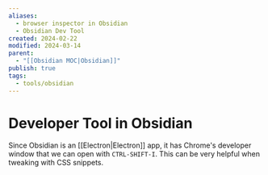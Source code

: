 ```yaml
---
aliases:
  - browser inspector in Obsidian
  - Obsidian Dev Tool
created: 2024-02-22
modified: 2024-03-14
parent:
  - "[[Obsidian MOC|Obsidian]]"
publish: true
tags:
  - tools/obsidian
---
```


# Developer Tool in Obsidian
Since Obsidian is an [[Electron|Electron]] app, it has Chrome's developer window that we can open with `CTRL-SHIFT-I`. This can be very helpful when tweaking with CSS snippets.
